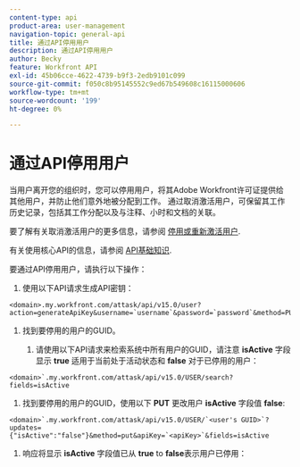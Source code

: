 ```yaml
---
content-type: api
product-area: user-management
navigation-topic: general-api
title: 通过API停用用户
description: 通过API停用用户
author: Becky
feature: Workfront API
exl-id: 45b06cce-4622-4739-b9f3-2edb9101c099
source-git-commit: f050c8b95145552c9ed67b549608c16115000606
workflow-type: tm+mt
source-wordcount: '199'
ht-degree: 0%

---
```



# 通过API停用用户

当用户离开您的组织时，您可以停用用户，将其Adobe Workfront许可证提供给其他用户，并防止他们意外地被分配到工作。 通过取消激活用户，可保留其工作历史记录，包括其工作分配以及与注释、小时和文档的关联。

要了解有关取消激活用户的更多信息，请参阅 [停用或重新激活用户](../../administration-and-setup/add-users/create-and-manage-users/deactivate-a-user.md).

有关使用核心API的信息，请参阅 [API基础知识](../../wf-api/general/api-basics.md).

要通过API停用用户，请执行以下操作：

1. 使用以下API请求生成API密钥：

```
<domain>.my.workfront.com/attask/api/v15.0/user?action=generateApiKey&username=`username`&password=`password`&method=PUT`
```

1. 找到要停用的用户的GUID。

   1. 请使用以下API请求来检索系统中所有用户的GUID，请注意 **isActive** 字段显示 **true** 适用于当前处于活动状态和 **false** 对于已停用的用户：

```
<domain>`.my.workfront.com/attask/api/v15.0/USER/search?fields=isActive
```

1. 找到要停用的用户的GUID，使用以下 **PUT** 更改用户 **isActive** 字段值 **false**:

```
<domain>`.my.workfront.com/attask/api/v15.0/USER/`<user's GUID>`?updates={"isActive":"false"}&method=put&apiKey=`<apiKey>`&fields=isActive
```

1. 响应将显示 **isActive** 字段值已从 **true** to **false**&#x200B;表示用户已停用：

<!-- [Copy](javascript:void(0);) -->
<pre></pre>
